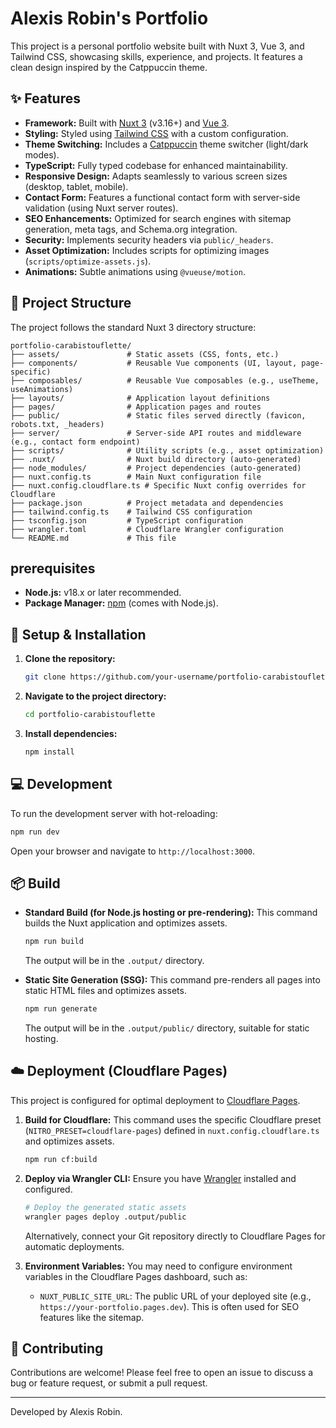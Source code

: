 # Alexis Robin's Portfolio

This project is a personal portfolio website built with Nuxt 3, Vue 3, and Tailwind CSS, showcasing skills, experience, and projects. It features a clean design inspired by the Catppuccin theme.

## ✨ Features

*   **Framework:** Built with [Nuxt 3](https://nuxt.com/) (v3.16+) and [Vue 3](https://vuejs.org/).
*   **Styling:** Styled using [Tailwind CSS](https://tailwindcss.com/) with a custom configuration.
*   **Theme Switching:** Includes a [Catppuccin](https://github.com/catppuccin/catppuccin) theme switcher (light/dark modes).
*   **TypeScript:** Fully typed codebase for enhanced maintainability.
*   **Responsive Design:** Adapts seamlessly to various screen sizes (desktop, tablet, mobile).
*   **Contact Form:** Features a functional contact form with server-side validation (using Nuxt server routes).
*   **SEO Enhancements:** Optimized for search engines with sitemap generation, meta tags, and Schema.org integration.
*   **Security:** Implements security headers via `public/_headers`.
*   **Asset Optimization:** Includes scripts for optimizing images (`scripts/optimize-assets.js`).
*   **Animations:** Subtle animations using `@vueuse/motion`.

## 📂 Project Structure

The project follows the standard Nuxt 3 directory structure:

```
portfolio-carabistouflette/
├── assets/               # Static assets (CSS, fonts, etc.)
├── components/           # Reusable Vue components (UI, layout, page-specific)
├── composables/          # Reusable Vue composables (e.g., useTheme, useAnimations)
├── layouts/              # Application layout definitions
├── pages/                # Application pages and routes
├── public/               # Static files served directly (favicon, robots.txt, _headers)
├── server/               # Server-side API routes and middleware (e.g., contact form endpoint)
├── scripts/              # Utility scripts (e.g., asset optimization)
├── .nuxt/                # Nuxt build directory (auto-generated)
├── node_modules/         # Project dependencies (auto-generated)
├── nuxt.config.ts        # Main Nuxt configuration file
├── nuxt.config.cloudflare.ts # Specific Nuxt config overrides for Cloudflare
├── package.json          # Project metadata and dependencies
├── tailwind.config.ts    # Tailwind CSS configuration
├── tsconfig.json         # TypeScript configuration
├── wrangler.toml         # Cloudflare Wrangler configuration
└── README.md             # This file
```

## prerequisites

*   **Node.js:** v18.x or later recommended.
*   **Package Manager:** [npm](https://www.npmjs.com/) (comes with Node.js).

## 🚀 Setup & Installation

1.  **Clone the repository:**
    ```bash
    git clone https://github.com/your-username/portfolio-carabistouflette.git # Replace with actual repo URL if different
    ```

2.  **Navigate to the project directory:**
    ```bash
    cd portfolio-carabistouflette
    ```

3.  **Install dependencies:**
    ```bash
    npm install
    ```

## 💻 Development

To run the development server with hot-reloading:

```bash
npm run dev
```

Open your browser and navigate to `http://localhost:3000`.

## 📦 Build

*   **Standard Build (for Node.js hosting or pre-rendering):**
    This command builds the Nuxt application and optimizes assets.
    ```bash
    npm run build
    ```
    The output will be in the `.output/` directory.

*   **Static Site Generation (SSG):**
    This command pre-renders all pages into static HTML files and optimizes assets.
    ```bash
    npm run generate
    ```
    The output will be in the `.output/public/` directory, suitable for static hosting.

## ☁️ Deployment (Cloudflare Pages)

This project is configured for optimal deployment to [Cloudflare Pages](https://pages.cloudflare.com/).

1.  **Build for Cloudflare:**
    This command uses the specific Cloudflare preset (`NITRO_PRESET=cloudflare-pages`) defined in `nuxt.config.cloudflare.ts` and optimizes assets.
    ```bash
    npm run cf:build
    ```

2.  **Deploy via Wrangler CLI:**
    Ensure you have [Wrangler](https://developers.cloudflare.com/workers/wrangler/get-started/) installed and configured.
    ```bash
    # Deploy the generated static assets
    wrangler pages deploy .output/public
    ```
    Alternatively, connect your Git repository directly to Cloudflare Pages for automatic deployments.

3.  **Environment Variables:**
    You may need to configure environment variables in the Cloudflare Pages dashboard, such as:
    *   `NUXT_PUBLIC_SITE_URL`: The public URL of your deployed site (e.g., `https://your-portfolio.pages.dev`). This is often used for SEO features like the sitemap.

## 🤝 Contributing

Contributions are welcome! Please feel free to open an issue to discuss a bug or feature request, or submit a pull request.

---

Developed by Alexis Robin.